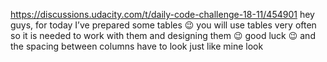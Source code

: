 https://discussions.udacity.com/t/daily-code-challenge-18-11/454901
hey guys, for today I’ve prepared some tables :wink:
you will use tables very often so it is needed to work with them and designing them :wink:
good luck :wink:
and the spacing between columns have to look just like mine look
